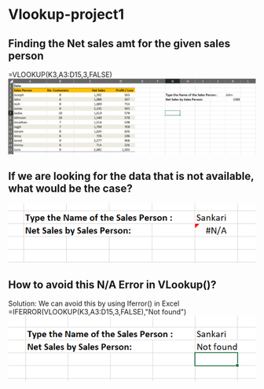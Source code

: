 # Vlookup-project1
## Finding the Net sales amt for the given sales person
=VLOOKUP(K3,A3:D15,3,FALSE)    
![img alt](https://github.com/nsankareswari-70/Vlookup-project1/blob/4535d99e818cd4a36be77a9bc001f9cd2a80fd73/ex88.png)

## If we are looking for the data that is not available, what would be the case?

![img alt](https://github.com/nsankareswari-70/Vlookup-project1/blob/0ccce75f56601f578a3e6d96d20fdcf698f375c2/ex89.png)

## How to avoid this N/A Error in VLookup()?    
Solution: We can avoid this by using Iferror() in Excel    
=IFERROR(VLOOKUP(K3,A3:D15,3,FALSE),"Not found")   
![img alt](https://github.com/nsankareswari-70/Vlookup-project1/blob/d3b12d91e247588be2717ecbea9a0d31a3317ac1/ex90.png)   





